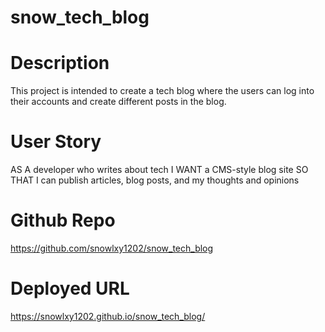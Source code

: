 # snow_tech_blog
# Description
This project is intended to create a tech blog where the users can log into their accounts and create different posts in the blog.
# User Story
AS A developer who writes about tech
I WANT a CMS-style blog site
SO THAT I can publish articles, blog posts, and my thoughts and opinions

# Github Repo
https://github.com/snowlxy1202/snow_tech_blog
# Deployed URL
https://snowlxy1202.github.io/snow_tech_blog/
